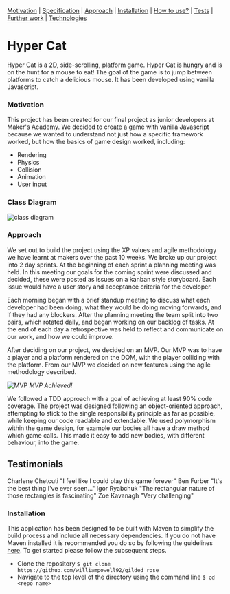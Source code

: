 [Motivation](#motivation) | [Specification](#specification) | [Approach](#approach) |  [Installation](#installation) | [How to use?](#how-to-use) | [Tests](#tests) | [Further work](#further-work) | [Technologies](#technologies)

# Hyper Cat

Hyper Cat is a 2D, side-scrolling, platform game. Hyper Cat is hungry and is on the hunt for a mouse to eat! The goal of the game is to jump between platforms to catch a delicious mouse. It has been developed using vanilla Javascript.

### Motivation

This project has been created for our final project as junior developers at Maker's Academy. We decided to create a game with vanilla Javascript because we wanted to understand not just how a specific framework worked, but how the basics of game design worked, including:

- Rendering
- Physics
- Collision
- Animation
- User input

<!-- ### Specification



#### Requirements






This tech test is based on Terry Hughes' which can be found [here](https://github.com/NotMyself/GildedRose). This was translated into Java by Emily Bache, the translated version can be found [here](https://github.com/emilybache/GildedRose-Refactoring-Kata).

* All items have a SellIn value which denotes the number of days to sell the item.
* All items have a Quality value which denotes how valuable the item is.
* At the end of each day SellIn and Quality are reduced by one.
* Once the sell by date has passed, Quality degrades twice as fast.
* The Quality of an item is never negative.
* "Aged Brie" increases in Quality the older it gets, rather than decreasing.
* The Quality of an item is never more than 50.
* "Sulfuras", a legendary item, SellIn and Quality values never change.
* "Backstage passes", like "Aged Brie", increase in Quality as it's SellIn approaches, as follows:
  * More than 10 days from the show, increases by one per day.
  * 10 or less days from the show, increases by two per day.
  * 5 or less days from the show, increases by three per day.
  * Reduces to zero after the show.
* "Conjured Items" degrade in Quality twice as fast as normal items.

#### Acceptance Criteria

* Given the legacy code refactor it in such a way that adding the "Conjured Item" is easy.
* The aim is to practice good design.
* Anything may be changed apart from the "Item" class.
-->
### Class Diagram

![class diagram](https://i.imgur.com/yGWKT0k.png)

### Approach

We set out to build the project using the XP values and agile methodology we have learnt at makers over the past 10 weeks. We broke up our project into 2 day sprints. At the beginning of each sprint a planning meeting was held. In this meeting our goals for the coming sprint were discussed and decided, these were posted as issues on a kanban style storyboard. Each issue would have a user story and acceptance criteria for the developer.

Each morning began with a brief standup meeting to discuss what each developer had been doing, what they would be doing moving forwards, and if they had any blockers. After the planning meeting the team split into two pairs, which rotated daily, and began working on our backlog of tasks. At the end of each day a retrospective was held to reflect and communicate on our work, and how we could improve.

After deciding on our project, we decided on an MVP. Our MVP was to have a player and a platform rendered on the DOM, with the player colliding with the platform. From our MVP we decided on new features using the agile methodology described.

![MVP](https://i.imgur.com/r3EqrR5.gif)
*MVP Achieved!*

We followed a TDD approach with a goal of achieving at least 90% code coverage. The project was designed following an object-oriented approach, attempting to stick to the single responsibility principle as far as possible, while keeping our code readable and extendable. We used polymorphism within the game design, for example our bodies all have a draw method which game calls. This made it easy to add new bodies, with different behaviour, into the game.



## Testimonials

Charlene Chetcuti "I feel like I could play this game forever"
Ben Furber "It's the best thing I've ever seen..."
Igor Ryabchuk "The rectangular nature of those rectangles is fascinating"
Zoe Kavanagh "Very challenging"

### Installation

This application has been designed to be built with Maven to simplify the build process and include all necessary dependencies. If you do not have Maven installed it is recommended you do so by following the guidelines [here](http://maven.apache.org/). To get started please follow the subsequent steps.

* Clone the repository ```$ git clone https://github.com/williampowell92/gilded_rose```
* Navigate to the top level of the directory using the command line  ```$ cd <repo name>```

<!-- ### How to use?

The app does not have a interface so the source code must be changed between runs to alter the output.

An example use of the application can be found in the TexttestFixture.java file.

![TexttestFixture](https://i.imgur.com/ni8HGgy.png)

Once you are ready to run the app then:
* Compile the app ```$ mvn package```
* Run the app ```$ java -cp target/gilded-rose-kata-0.0.1-SNAPSHOT.jar com.gildedrose.ExampleRun```

If you are using an IDE such as Intellij then you can open the repository in the IDE and use the
inbuilt run commands.

### Tests

Testing was carried out using JUnit 4.0. Tests can be run from the project home directory as follows:

```
mvn test
```

### Further work

- Add an interface to allow the user to interact with the application.

### Technologies

This application was built using Java, Maven and JUnit 4. --->
